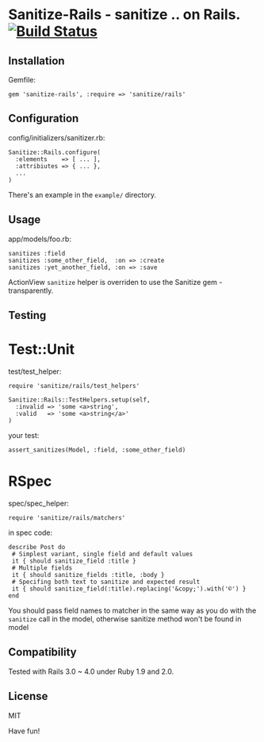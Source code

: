 Sanitize-Rails - sanitize .. on Rails. [![Build Status](https://travis-ci.org/vjt/sanitize-rails.png)](https://travis-ci.org/vjt/sanitize-rails)
======================================

Installation
------------

Gemfile:

    gem 'sanitize-rails', :require => 'sanitize/rails'

Configuration
-------------

config/initializers/sanitizer.rb:

    Sanitize::Rails.configure(
      :elements    => [ ... ],
      :attribiutes => { ... },
      ...
    )

There's an example in the `example/` directory.

Usage
-----

app/models/foo.rb:

    sanitizes :field
    sanitizes :some_other_field,  :on => :create
    sanitizes :yet_another_field, :on => :save

ActionView `sanitize` helper is overriden to use
the Sanitize gem - transparently.

Testing
-------

Test::Unit
==========

test/test\_helper:

    require 'sanitize/rails/test_helpers'

    Sanitize::Rails::TestHelpers.setup(self,
      :invalid => 'some <a>string',
      :valid   => 'some <a>string</a>'
    )

your test:

    assert_sanitizes(Model, :field, :some_other_field)

RSpec
=====

spec/spec\_helper:

    require 'sanitize/rails/matchers'

in spec code:

    describe Post do
     # Simplest variant, single field and default values
     it { should sanitize_field :title }
     # Multiple fields
     it { should sanitize_fields :title, :body }
     # Specifing both text to sanitize and expected result
     it { should sanitize_field(:title).replacing('&copy;').with('©') }
    end

You should pass field names to matcher in the same way as you do with the `sanitize` call in the model, otherwise 
sanitize method won't be found in model

Compatibility
-------------

Tested with Rails 3.0 ~ 4.0 under Ruby 1.9 and 2.0.

License
-------

MIT


Have fun!
